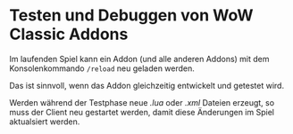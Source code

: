 # Testen und Debuggen von WoW Classic Addons

Im laufenden Spiel kann ein Addon (und alle anderen Addons) mit dem Konsolenkommando `/reload` neu geladen werden.

Das ist sinnvoll, wenn das Addon gleichzeitig entwickelt und getestet wird.

Werden während der Testphase neue *.lua* oder *.xml* Dateien erzeugt,
so muss der Client neu gestartet werden,
damit diese Änderungen im Spiel aktualsiert werden.